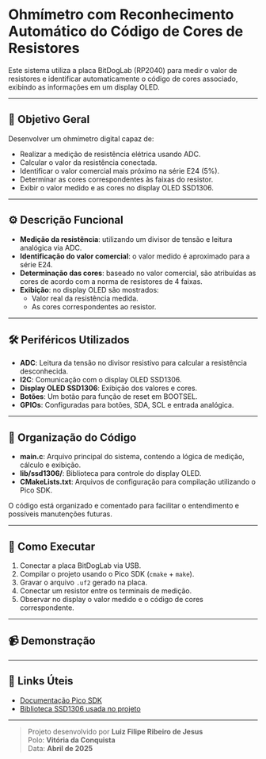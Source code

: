 # Ohmímetro com Reconhecimento Automático do Código de Cores de Resistores

Este sistema utiliza a placa BitDogLab (RP2040) para medir o valor de resistores e identificar automaticamente o código de cores associado, exibindo as informações em um display OLED.

---

## 🎯 Objetivo Geral

Desenvolver um ohmímetro digital capaz de:
- Realizar a medição de resistência elétrica usando ADC.
- Calcular o valor da resistência conectada.
- Identificar o valor comercial mais próximo na série E24 (5%).
- Determinar as cores correspondentes às faixas do resistor.
- Exibir o valor medido e as cores no display OLED SSD1306.

---

## ⚙️ Descrição Funcional

- **Medição da resistência**: utilizando um divisor de tensão e leitura analógica via ADC.
- **Identificação do valor comercial**: o valor medido é aproximado para a série E24.
- **Determinação das cores**: baseado no valor comercial, são atribuídas as cores de acordo com a norma de resistores de 4 faixas.
- **Exibição**: no display OLED são mostrados:
  - Valor real da resistência medida.
  - As cores correspondentes ao resistor.

---

## 🛠️ Periféricos Utilizados

- **ADC**: Leitura da tensão no divisor resistivo para calcular a resistência desconhecida.
- **I2C**: Comunicação com o display OLED SSD1306.
- **Display OLED SSD1306**: Exibição dos valores e cores.
- **Botões**: Um botão para função de reset em BOOTSEL.
- **GPIOs**: Configuradas para botões, SDA, SCL e entrada analógica.

---

## 🧩 Organização do Código

- **main.c**: Arquivo principal do sistema, contendo a lógica de medição, cálculo e exibição.
- **lib/ssd1306/**: Biblioteca para controle do display OLED.
- **CMakeLists.txt**: Arquivos de configuração para compilação utilizando o Pico SDK.

O código está organizado e comentado para facilitar o entendimento e possíveis manutenções futuras.

---

## 🚀 Como Executar

1. Conectar a placa BitDogLab via USB.
2. Compilar o projeto usando o Pico SDK (`cmake` + `make`).
3. Gravar o arquivo `.uf2` gerado na placa.
4. Conectar um resistor entre os terminais de medição.
5. Observar no display o valor medido e o código de cores correspondente.

---

## 📹 Demonstração

---

## 📂 Links Úteis

- [Documentação Pico SDK](https://datasheets.raspberrypi.com/pico/raspberry-pi-pico-c-sdk.pdf)
- [Biblioteca SSD1306 usada no projeto](https://github.com/afiskon/stm32-ssd1306)

---

> Projeto desenvolvido por **Luiz Filipe Ribeiro de Jesus**  
> Polo: **Vitória da Conquista**  
> Data: **Abril de 2025**